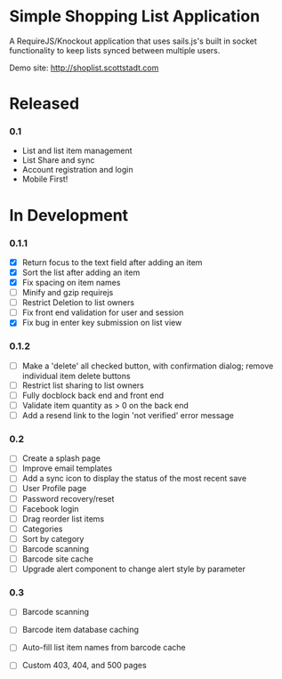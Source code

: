Simple Shopping List Application
================================

A RequireJS/Knockout application that uses sails.js's built in socket functionality to keep lists synced between multiple users.

Demo site: http://shoplist.scottstadt.com

# Released

### 0.1

 - List and list item management
 - List Share and sync
 - Account registration and login
 - Mobile First!

# In Development

### 0.1.1

 - [x] Return focus to the text field after adding an item
 - [x] Sort the list after adding an item
 - [x] Fix spacing on item names
 - [ ] Minify and gzip requirejs
 - [ ] Restrict Deletion to list owners
 - [ ] Fix front end validation for user and session
 - [x] Fix bug in enter key submission on list view

### 0.1.2

 - [ ] Make a 'delete' all checked button, with confirmation dialog; remove individual item delete buttons
 - [ ] Restrict list sharing to list owners
 - [ ] Fully docblock back end and front end
 - [ ] Validate item quantity as > 0 on the back end
 - [ ] Add a resend link to the login 'not verified' error message

### 0.2

 - [ ] Create a splash page
 - [ ] Improve email templates
 - [ ] Add a sync icon to display the status of the most recent save
 - [ ] User Profile page
 - [ ] Password recovery/reset
 - [ ] Facebook login
 - [ ] Drag reorder list items
 - [ ] Categories
 - [ ] Sort by category
 - [ ] Barcode scanning
 - [ ] Barcode site cache
 - [ ] Upgrade alert component to change alert style by parameter

### 0.3

 - [ ] Barcode scanning
 - [ ] Barcode item database caching
 - [ ] Auto-fill list item names from barcode cache
 - [ ] Custom 403, 404, and 500 pages



